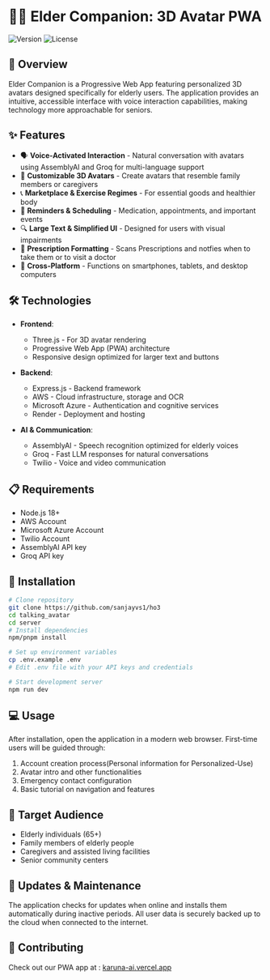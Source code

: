 # 👵👴 Elder Companion: 3D Avatar PWA
![Version](https://img.shields.io/badge/version-1.0.0-blue)
![License](https://img.shields.io/badge/license-MIT-green)

## 📱 Overview

Elder Companion is a Progressive Web App featuring personalized 3D avatars designed specifically for elderly users. The application provides an intuitive, accessible interface with voice interaction capabilities, making technology more approachable for seniors.

## ✨ Features

- 🗣️ **Voice-Activated Interaction** - Natural conversation with avatars using AssemblyAI and Groq for multi-language support
- 👤 **Customizable 3D Avatars** - Create avatars that resemble family members or caregivers
- 📞 **Marketplace & Exercise Regimes** - For essential goods and healthier body 
- 📆 **Reminders & Scheduling** - Medication, appointments, and important events
- 🔍 **Large Text & Simplified UI** - Designed for users with visual impairments
- 📲 **Prescription Formatting** - Scans Prescriptions and notfies when to take them or to visit a doctor
- 🔄 **Cross-Platform** - Functions on smartphones, tablets, and desktop computers

## 🛠️ Technologies

- **Frontend**:
  - Three.js - For 3D avatar rendering
  - Progressive Web App (PWA) architecture
  - Responsive design optimized for larger text and buttons

- **Backend**:
  - Express.js - Backend framework
  - AWS - Cloud infrastructure, storage and OCR
  - Microsoft Azure - Authentication and cognitive services
  - Render - Deployment and hosting

- **AI & Communication**:
  - AssemblyAI - Speech recognition optimized for elderly voices
  - Groq - Fast LLM responses for natural conversations
  - Twilio - Voice and video communication

## 📋 Requirements

- Node.js 18+
- AWS Account
- Microsoft Azure Account
- Twilio Account
- AssemblyAI API key
- Groq API key

## 🚀 Installation

```bash
# Clone repository
git clone https://github.com/sanjayvs1/ho3
cd talking_avatar
cd server
# Install dependencies
npm/pnpm install

# Set up environment variables
cp .env.example .env
# Edit .env file with your API keys and credentials

# Start development server
npm run dev
```

## 💻 Usage

After installation, open the application in a modern web browser. First-time users will be guided through:

1. Account creation process(Personal information for Personalized-Use)
2. Avatar intro and other functionalities
3. Emergency contact configuration
4. Basic tutorial on navigation and features

## 👥 Target Audience

- Elderly individuals (65+)
- Family members of elderly people
- Caregivers and assisted living facilities
- Senior community centers

## 🔄 Updates & Maintenance

The application checks for updates when online and installs them automatically during inactive periods. All user data is securely backed up to the cloud when connected to the internet.

## 🤝 Contributing

Check out our PWA app at : [karuna-ai.vercel.app](https://karuna-ai.vercel.app)
